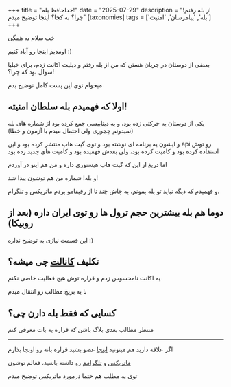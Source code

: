 +++
title = "خداحافظ بله!"
date = "2025-07-29"
description = "از بله رفتم! چرا؟ به کجا؟ اینجا توضیح میدم"
[taxonomies]
tags = ['بله', 'پیامرسان', 'امنیت']
+++

خب سلام به همگی

اومدیم اینجا رو آباد کنیم :)

بعضی از دوستان در جریان هستن که من از بله رفتم و دیلیت اکانت زدم، برای خیلیا سوال بود که چرا؟!

میخوام توی این پست کامل توضیح بدم

## اولا که فهمیدم بله سلطان امنیته!
یکی از دوستان یه حرکتی زده بود، و یه دیتابیسی جمع کرده بود از شماره های بله (نمیدونم چجوری ولی احتمال میدم با آزمون و خطا)

و ایشون یه برنامه ای نوشته بود و توی گیت هاب منتشر کرده بود و این api رو توش استفاده کرده بود و کامیت کرده بود، ولی بعدش فهمیده بود و کامیت های جدید زده بود

اما دریغ از این که گیت هاب هیستوری داره و من هم اینو در آوردم

و بله! شماره من هم توشون پیدا شد!

و فهمیدم که دیگه نباید تو بله بمونم، به جاش چند تا از رفیقامو بردم ماتریکس و تلگرام.

## دوما هم بله بیشترین حجم ترول ها رو توی ایران داره (بعد از روبیکا)

این قسمت نیازی به توضیح نداره :)

## تکلیف [کانالت](https://ble.ir/devhub) چی میشه؟

یه اکانت نامحسوس زدم و قراره توش هیچ فعالیت خاصی نکنم

با یه بریج مطالب رو انتقال میدم

## کسایی که فقط بله دارن چی؟

منتظر مطالب بعدی بلاگ باشن که قراره یه بات معرفی کنم

---

اگر علاقه دارید هم میتونید [اینجا](https://ble.ir/daradege) عضو بشید قراره باته رو اونجا بذارم

[ماتریکس](https://matrix.to/#/@daradege:envs.net) و [تلگرامم](https://t.me/daradege) رو داشته باشید، فعالم توشون

توی یه مطلب هم حتما درمورد ماتریکس توضیح میدم